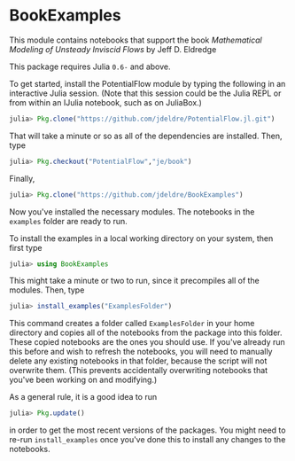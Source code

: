 # BookExamples
This module contains notebooks that support the book *Mathematical Modeling of Unsteady Inviscid Flows* by Jeff D. Eldredge

This package requires Julia `0.6-` and above.

To get started, install the PotentialFlow module by typing the following in an interactive Julia session. (Note that this session could be the Julia REPL or from within an IJulia notebook, such as on JuliaBox.)
```julia
julia> Pkg.clone("https://github.com/jdeldre/PotentialFlow.jl.git")
```
That will take a minute or so as all of the dependencies are installed. Then, type
```julia
julia> Pkg.checkout("PotentialFlow","je/book")
```
Finally,
```julia
julia> Pkg.clone("https://github.com/jdeldre/BookExamples")
```
Now you've installed the necessary modules. The notebooks in the `examples` folder are ready to run.

To install the examples in a local working directory on your system, then first type
```julia
julia> using BookExamples
```
This might take a minute or two to run, since it precompiles all of the modules. Then, type
```julia
julia> install_examples("ExamplesFolder")
```
This command creates a folder called `ExamplesFolder` in your home directory and copies all of the notebooks from the package into this folder. These copied notebooks are the ones you should use. If you've already run this before and wish to refresh the notebooks, you will need to manually delete any existing notebooks in that folder, because the script will not overwrite them. (This prevents accidentally overwriting notebooks that you've been working on and modifying.)

As a general rule, it is a good idea to run
```julia
julia> Pkg.update()
```
in order to get the most recent versions of the packages. You might need to re-run `install_examples` once you've done this to install any changes to the notebooks.
